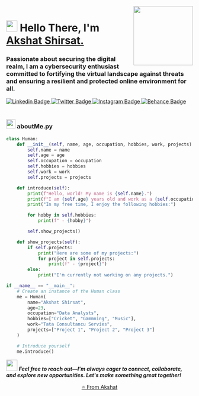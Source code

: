 <!-- ---
title: akshat-shirsat
date: '2024-01-01'
spoiler: python Code Styled Readme Template
categories: ["code-styled", "all-profile"]
githubUsername: 'kingakshat'
--- -->

<img align="right" src="https://media.giphy.com/media/d31vTpVi1LAcDvdm/giphy.gif" height="160px" width="auto">

<h1 align="left"><img src="https://raw.githubusercontent.com//master/wave.gif" width="30px"><strong> Hello There, I'm <a href="">Akshat Shirsat.</a></strong>
</h1>

<h3 align="left"><strong>
Passionate about securing the digital realm, I am a cybersecurity enthusiast committed to fortifying the virtual landscape against threats and ensuring a resilient and protected online environment for all.</strong></h3>

<a target="_blank" href="https://www.linkedin.com/in/akshat-shirsat/">
<img src="https://img.shields.io/badge/LinkedIn-0077B5?style=for-the-badge&logo=Linkedin&logoColor=white&link=https://www.linkedin.com/in/akshat-shirsat/" alt="Linkedin Badge">
</a>
<a target="_blank" href="https://twitter.com/sidbelbase">
<img src="https://img.shields.io/badge/sidbelbase-1ca0f1?style=for-the-badge&logo=twitter&logoColor=white&link=https://twitter.com/sidbelbase" alt="Twitter Badge">
</a>
<a target="_blank" href="https://www.instagram.com/">
<img src="https://img.shields.io/badge/-Instagram-E4405F?style=for-the-badge&logo=Instagram&logoColor=white&link=https://www.instagram.com/" alt="Instagram Badge">
</a>
<a target="_blank" href="https://behance.net/sidbelbase/">
<img src="https://img.shields.io/badge/-sidbelbase-141414?style=for-the-badge&logo=Behance&logoColor=white&link=https://behance.net/sidbelbase" alt="Behance Badge">
</a>
<br>

<br>

<!-- ###  <img src="https://media.giphy.com/media/ln7z2eWriiQAllfVcn/giphy.gif" height="20"> **aboutMe.js** -->



<h3 align="left"><strong>
<img src="https://raw.githubusercontent.com/FortAwesome/Font-Awesome/6.x/svgs/solid/fa-python.svg" width="25" height="25"> aboutMe.py</strong></h3>

```python
class Human:
    def __init__(self, name, age, occupation, hobbies, work, projects):
        self.name = name
        self.age = age
        self.occupation = occupation
        self.hobbies = hobbies
        self.work = work
        self.projects = projects

    def introduce(self):
        print(f"Hello, world! My name is {self.name}.")
        print(f"I am {self.age} years old and work as a {self.occupation} at {self.work}.")
        print("In my free time, I enjoy the following hobbies:")

        for hobby in self.hobbies:
            print(f" - {hobby}")

        self.show_projects()

    def show_projects(self):
        if self.projects:
            print("Here are some of my projects:")
            for project in self.projects:
                print(f" - {project}")
        else:
            print("I'm currently not working on any projects.")

if __name__ == "__main__":
    # Create an instance of the Human class
    me = Human(
        name="Akshat Shirsat",
        age=23,
        occupation="Data Analysts",
        hobbies=["Cricket", "Gammning", "Music"],
        work="Tata Consultancu Servies",
        projects=["Project 1", "Project 2", "Project 3"]
    )

    # Introduce yourself
    me.introduce()


```


<img src="https://media.giphy.com/media/RhwkGhrlj3NVSOxWSN/giphy.gif" height="30"> <em><b>Feel free to reach out—I'm always eager to connect, collaborate, and explore new opportunities. Let's make something great together!</b> </em>


<p align="center"><a href="https://github.com/kingakshat">⭐️ From Akshat</a></p>

